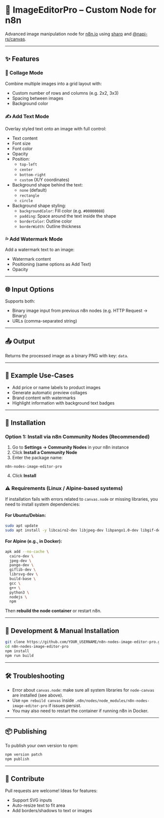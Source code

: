 # 📸 ImageEditorPro – Custom Node for n8n

Advanced image manipulation node for [n8n.io](https://n8n.io) using [sharp](https://sharp.pixelplumbing.com/) and [@napi-rs/canvas](https://github.com/Brooooooklyn/canvas).

---

## ✨ Features

### 🧩 Collage Mode  
Combine multiple images into a grid layout with:
- Custom number of rows and columns (e.g. 2x2, 3x3)
- Spacing between images
- Background color

### ✍️ Add Text Mode  
Overlay styled text onto an image with full control:
- Text content
- Font size
- Font color
- Opacity
- Position:
  - `top-left`
  - `center`
  - `bottom-right`
  - `custom` (X/Y coordinates)
- Background shape behind the text:
  - `none` (default)
  - `rectangle`
  - `circle`
- Background shape styling:
  - `backgroundColor`: Fill color (e.g. `#00000088`)
  - `padding`: Space around the text inside the shape
  - `borderColor`: Outline color
  - `borderWidth`: Outline thickness

### 💦 Add Watermark Mode  
Add a watermark text to an image:
- Watermark content
- Positioning (same options as Add Text)
- Opacity

---

## 🌐 Input Options

Supports both:
- Binary image input from previous n8n nodes (e.g. HTTP Request → Binary)
- URLs (comma-separated string)

---

## 📤 Output

Returns the processed image as a binary PNG with key: `data`.

---

## 🧪 Example Use-Cases

- Add price or name labels to product images
- Generate automatic preview collages
- Brand content with watermarks
- Highlight information with background text badges

---

## 🚀 Installation

### Option 1: Install via n8n Community Nodes (Recommended)

1. Go to **Settings → Community Nodes** in your n8n instance  
2. Click **Install a Community Node**  
3. Enter the package name:

```
n8n-nodes-image-editor-pro
```

4. Click **Install**

### ⚠️ Requirements (Linux / Alpine-based systems)

If installation fails with errors related to `canvas.node` or missing libraries, you need to install system dependencies:

#### For Ubuntu/Debian:

```bash
sudo apt update
sudo apt install -y libcairo2-dev libjpeg-dev libpango1.0-dev libgif-dev librsvg2-dev build-essential g++
```

#### For Alpine (e.g., in Docker):

```bash
apk add --no-cache \
  cairo-dev \
  jpeg-dev \
  pango-dev \
  giflib-dev \
  librsvg-dev \
  build-base \
  gcc \
  g++ \
  python3 \
  nodejs \
  npm
```

Then **rebuild the node container** or restart n8n.

---

## 🧱 Development & Manual Installation

```bash
git clone https://github.com/YOUR_USERNAME/n8n-nodes-image-editor-pro.git
cd n8n-nodes-image-editor-pro
npm install
npm run build
```

---

## 🛠 Troubleshooting

- Error about `canvas.node`: make sure all system libraries for `node-canvas` are installed (see above).
- Use `npm rebuild canvas` inside `.n8n/nodes/node_modules/n8n-nodes-image-editor-pro` if issues persist.
- You may also need to restart the container if running n8n in Docker.

---

## 📦 Publishing

To publish your own version to npm:

```bash
npm version patch
npm publish
```

---

## 🧠 Contribute

Pull requests are welcome! Ideas for features:
- Support SVG inputs
- Auto-resize text to fit area
- Add borders/shadows to text or images
